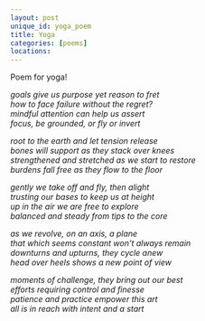 ```yaml
---
layout: post
unique_id: yoga_poem
title: Yoga
categories: [poems]
locations: 
---
```


Poem for yoga!

*goals give us purpose yet reason to fret<br>
how to face failure without the regret?<br>
mindful attention can help us assert<br>
focus, be grounded, or fly or invert*

*root to the earth and let tension release<br>
bones will support as they stack over knees<br>
strengthened and stretched as we start to restore<br>
burdens fall free as they flow to the floor*

*gently we take off and fly, then alight<br>
trusting our bases to keep us at height<br>
up in the air we are free to explore<br>
balanced and steady from tips to the core*

*as we revolve, on an axis, a plane<br>
that which seems constant won't always remain<br>
downturns and upturns, they cycle anew<br>
head over heels shows a new point of view*

*moments of challenge, they bring out our best<br>
efforts requiring control and finesse<br>
patience and practice empower this art<br>
all is in reach with intent and a start*
